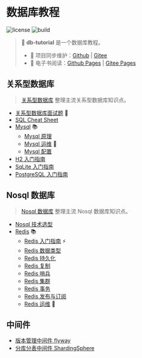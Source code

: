 # 数据库教程

![license](https://badgen.net/github/license/dunwu/db-tutorial)
![build](https://api.travis-ci.com/dunwu/db-tutorial.svg?branch=master)

> 💾 **db-tutorial** 是一个数据库教程。
>
> - 🔁 项目同步维护：[Github](https://github.com/dunwu/db-tutorial/) | [Gitee](https://gitee.com/turnon/db-tutorial/)
> - 📖 电子书阅读：[Github Pages](https://dunwu.github.io/db-tutorial/) | [Gitee Pages](https://turnon.gitee.io/db-tutorial/)

## 关系型数据库

> [关系型数据库](docs/sql) 整理主流关系型数据库知识点。

- [关系型数据库面试题](docs/sql/sql-interview.md) 💯
- [SQL Cheat Sheet](docs/sql/sql-cheat-sheet.md)
- [Mysql](docs/sql/mysql) 📚
  - [Mysql 原理](docs/sql/mysql/mysql-theory.md)
  - [Mysql 运维](docs/sql/mysql/mysql-ops.md) 🔨
  - [Mysql 配置](docs/sql/mysql/mysql-config.md)
- [H2 入门指南](docs/sql/h2.md)
- [SqLite 入门指南](docs/sql/sqlite.md)
- [PostgreSQL 入门指南](docs/sql/postgresql.md)

## Nosql 数据库

> [Nosql 数据库](docs/nosql) 整理主流 Nosql 数据库知识点。

- [Nosql 技术选型](docs/nosql/nosql-selection.md)
- [Redis](docs/nosql/redis) 📚
  - [Redis 入门指南](docs/nosql/redis/redis-quickstart.md) ⚡
  - [Redis 数据类型](docs/nosql/redis/redis-datatype.md)
  - [Redis 持久化](docs/nosql/redis/redis-persistence.md)
  - [Redis 复制](docs/nosql/redis/redis-replication.md)
  - [Redis 哨兵](docs/nosql/redis/redis-sentinel.md)
  - [Redis 集群](docs/nosql/redis/redis-cluster.md)
  - [Redis 事务](docs/nosql/redis/redis-transaction.md)
  - [Redis 发布与订阅](docs/nosql/redis/redis-pub-sub.md)
  - [Redis 运维](docs/nosql/redis/redis-ops.md) 🔨

## 中间件

- [版本管理中间件 flyway](docs/middleware/flyway.md)
- [分库分表中间件 ShardingSphere](docs/middleware/shardingsphere.md)
